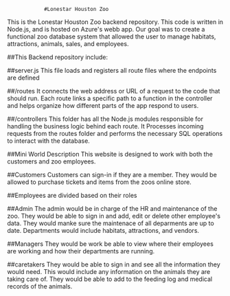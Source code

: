                 #Lonestar Houston Zoo
This is the Lonestar Houston Zoo backend repository. This code is written in Node.js, and is hosted on Azure's webb app. Our goal was to create a functional zoo database system that allowed the user to manage habitats, attractions, animals, sales, and employees. 

##This Backend repository include:

##server.js 
This file loads and registers all route files where the endpoints are defined

##/routes
It connects the web address or URL of a request to the code that should run. Each route links a specific path to a function in the controller and helps organize how different parts of the app respond to users.

##/controllers
This folder has all the Node.js modules responsible for handling the business logic behind each route.
It Processes incoming requests from the routes folder and performs the necessary SQL operations to interact with the database.

##Mini World Description
This website is designed to work with both the customers and zoo employees. 

##Customers
Customers can sign-in if they are a member. They would be allowed to purchase tickets and items from the zoos online store. 

##Employees are divided based on their roles

##Admin
 The admin would be in charge of the HR and maintenance of the zoo. They would be able to sign in and add, edit or delete other employee's data. They would manke sure the maintenace of all deparments are up to date. Departments would include habitats, attractions, and vendors.

##Managers
They would be work be able to view where their employees are working and how their departments are running. 

##caretakers 
They would be able to sign in and see all the information they would need. This would include any information on the animals they are taking care of. They would be able to add to the feeding log and medical records of the animals. 
